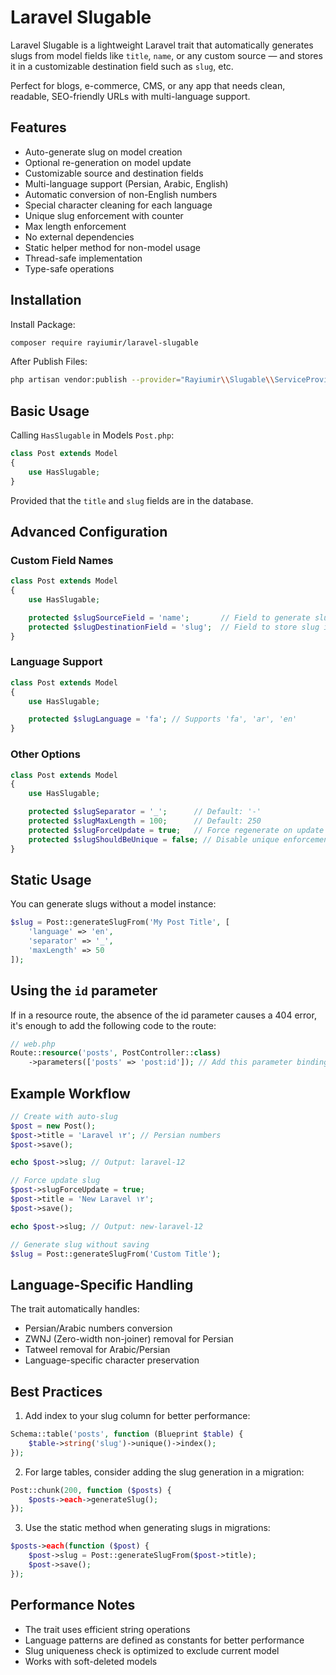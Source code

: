 # Laravel Slugable

Laravel Slugable is a lightweight Laravel trait that automatically generates slugs from model fields like `title`, `name`, or any custom source — and stores it in a customizable destination field such as `slug`, etc.

Perfect for blogs, e-commerce, CMS, or any app that needs clean, readable, SEO-friendly URLs with multi-language support.

## Features

- Auto-generate slug on model creation
- Optional re-generation on model update
- Customizable source and destination fields
- Multi-language support (Persian, Arabic, English)
- Automatic conversion of non-English numbers
- Special character cleaning for each language
- Unique slug enforcement with counter
- Max length enforcement
- No external dependencies
- Static helper method for non-model usage
- Thread-safe implementation
- Type-safe operations

## Installation

Install Package:

```bash
composer require rayiumir/laravel-slugable
```

After Publish Files:

```bash
php artisan vendor:publish --provider="Rayiumir\\Slugable\\ServiceProvider\\SlugableServiceProvider"
```

## Basic Usage

Calling `HasSlugable` in Models `Post.php`:

```php
class Post extends Model
{
    use HasSlugable;
}
```

Provided that the `title` and `slug` fields are in the database.

## Advanced Configuration

### Custom Field Names

```php
class Post extends Model
{
    use HasSlugable;

    protected $slugSourceField = 'name';       // Field to generate slug from
    protected $slugDestinationField = 'slug';  // Field to store slug in
}
```

### Language Support

```php
class Post extends Model
{
    use HasSlugable;

    protected $slugLanguage = 'fa'; // Supports 'fa', 'ar', 'en'
}
```

### Other Options

```php
class Post extends Model
{
    use HasSlugable;

    protected $slugSeparator = '_';      // Default: '-'
    protected $slugMaxLength = 100;      // Default: 250
    protected $slugForceUpdate = true;   // Force regenerate on update
    protected $slugShouldBeUnique = false; // Disable unique enforcement
}
```

## Static Usage

You can generate slugs without a model instance:

```php
$slug = Post::generateSlugFrom('My Post Title', [
    'language' => 'en',
    'separator' => '_',
    'maxLength' => 50
]);
```

## Using the `id` parameter

If in a resource route, the absence of the id parameter causes a 404 error, it's enough to add the following code to the route:

```php
// web.php
Route::resource('posts', PostController::class)
    ->parameters(['posts' => 'post:id']); // Add this parameter binding
```

## Example Workflow

```php
// Create with auto-slug
$post = new Post();
$post->title = 'Laravel ۱۲'; // Persian numbers
$post->save();

echo $post->slug; // Output: laravel-12

// Force update slug
$post->slugForceUpdate = true;
$post->title = 'New Laravel ۱۲';
$post->save();

echo $post->slug; // Output: new-laravel-12

// Generate slug without saving
$slug = Post::generateSlugFrom('Custom Title');
```

## Language-Specific Handling

The trait automatically handles:
- Persian/Arabic numbers conversion
- ZWNJ (Zero-width non-joiner) removal for Persian
- Tatweel removal for Arabic/Persian
- Language-specific character preservation

## Best Practices

1. Add index to your slug column for better performance:
```php
Schema::table('posts', function (Blueprint $table) {
    $table->string('slug')->unique()->index();
});
```

2. For large tables, consider adding the slug generation in a migration:

```php
Post::chunk(200, function ($posts) {
    $posts->each->generateSlug();
});
```

3. Use the static method when generating slugs in migrations:

```php
$posts->each(function ($post) {
    $post->slug = Post::generateSlugFrom($post->title);
    $post->save();
});
```

## Performance Notes

- The trait uses efficient string operations
- Language patterns are defined as constants for better performance
- Slug uniqueness check is optimized to exclude current model
- Works with soft-deleted models


